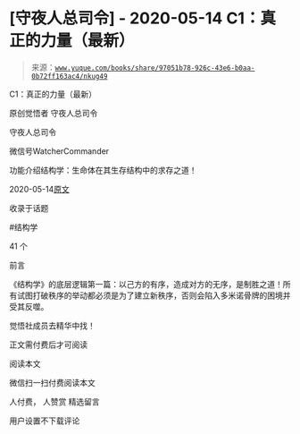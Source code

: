 # [守夜人总司令] - 2020-05-14 C1：真正的力量（最新）

> 来源：[`www.yuque.com/books/share/97051b78-926c-43e6-b0aa-0b72ff163ac4/nkug49`](https://www.yuque.com/books/share/97051b78-926c-43e6-b0aa-0b72ff163ac4/nkug49)



C1：真正的力量（最新） 

原创觉悟者 守夜人总司令 

守夜人总司令 

微信号WatcherCommander 

功能介绍结构学：生命体在其生存结构中的求存之道！ 

2020-05-14[原文](https://mp.weixin.qq.com/s?__biz=MzAxNDk1NjI2Mw==&mid=2247485209&idx=1&sn=d7b335d2c9632363c72de85ce7834b3e&chksm=9b8a2491acfdad87ae308d74534ec4def57980a2b1db88ffe56ac03e4d76ea55e7eab2343097&scene=27#wechat_redirect&cpage=225) 

收录于话题 

#结构学 

41 个 

前言 

《结构学》的底层逻辑第一篇：以己方的有序，造成对方的无序，是制胜之道！所有试图打破秩序的举动都必须是为了建立新秩序，否则会陷入多米诺骨牌的困境并受其反噬。 

觉悟社成员去精华中找！ 

正文需付费后才可阅读 

阅读本文 

微信扫一扫付费阅读本文 

人付费， 人赞赏 <ne-h3 id="J9rww" data-lake-id="J9rww"><ne-heading-ext><ne-heading-anchor></ne-heading-anchor><ne-heading-fold></ne-heading-fold></ne-heading-ext><ne-heading-content>精选留言</ne-heading-content></ne-h3> 

用户设置不下载评论